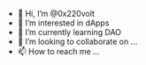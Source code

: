 - 👋 Hi, I’m @0x220volt  
- 👀 I’m interested in dApps  
- 🌱 I’m currently learning DAO
- 💞️ I’m looking to collaborate on ... 
- 📫 How to reach me ...  
 
<!---
0x220volt/0x220volt is a ✨ special ✨ repository because its `README.md` (this file) appears on your GitHub profile.
You can click the Preview link to take a look at your changes.
--->

